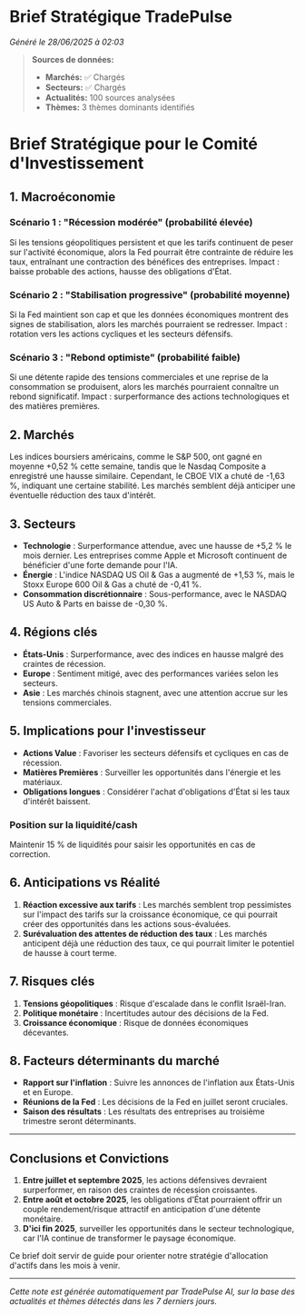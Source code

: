 # Brief Stratégique TradePulse

*Généré le 28/06/2025 à 02:03*

> **Sources de données:**
> - **Marchés:** ✅ Chargés
> - **Secteurs:** ✅ Chargés
> - **Actualités:** 100 sources analysées
> - **Thèmes:** 3 thèmes dominants identifiés

# Brief Stratégique pour le Comité d'Investissement

## 1. Macroéconomie

### Scénario 1 : "Récession modérée" (probabilité élevée)
Si les tensions géopolitiques persistent et que les tarifs continuent de peser sur l'activité économique, alors la Fed pourrait être contrainte de réduire les taux, entraînant une contraction des bénéfices des entreprises. Impact : baisse probable des actions, hausse des obligations d'État.

### Scénario 2 : "Stabilisation progressive" (probabilité moyenne)
Si la Fed maintient son cap et que les données économiques montrent des signes de stabilisation, alors les marchés pourraient se redresser. Impact : rotation vers les actions cycliques et les secteurs défensifs.

### Scénario 3 : "Rebond optimiste" (probabilité faible)
Si une détente rapide des tensions commerciales et une reprise de la consommation se produisent, alors les marchés pourraient connaître un rebond significatif. Impact : surperformance des actions technologiques et des matières premières.

## 2. Marchés

Les indices boursiers américains, comme le S&P 500, ont gagné en moyenne +0,52 % cette semaine, tandis que le Nasdaq Composite a enregistré une hausse similaire. Cependant, le CBOE VIX a chuté de -1,63 %, indiquant une certaine stabilité. Les marchés semblent déjà anticiper une éventuelle réduction des taux d'intérêt.

## 3. Secteurs

- **Technologie** : Surperformance attendue, avec une hausse de +5,2 % le mois dernier. Les entreprises comme Apple et Microsoft continuent de bénéficier d'une forte demande pour l'IA.
- **Énergie** : L'indice NASDAQ US Oil & Gas a augmenté de +1,53 %, mais le Stoxx Europe 600 Oil & Gas a chuté de -0,41 %.
- **Consommation discrétionnaire** : Sous-performance, avec le NASDAQ US Auto & Parts en baisse de -0,30 %.

## 4. Régions clés

- **États-Unis** : Surperformance, avec des indices en hausse malgré des craintes de récession.
- **Europe** : Sentiment mitigé, avec des performances variées selon les secteurs.
- **Asie** : Les marchés chinois stagnent, avec une attention accrue sur les tensions commerciales.

## 5. Implications pour l'investisseur

- **Actions Value** : Favoriser les secteurs défensifs et cycliques en cas de récession.
- **Matières Premières** : Surveiller les opportunités dans l'énergie et les matériaux.
- **Obligations longues** : Considérer l'achat d'obligations d'État si les taux d'intérêt baissent.

### Position sur la liquidité/cash
Maintenir 15 % de liquidités pour saisir les opportunités en cas de correction.

## 6. Anticipations vs Réalité

1. **Réaction excessive aux tarifs** : Les marchés semblent trop pessimistes sur l'impact des tarifs sur la croissance économique, ce qui pourrait créer des opportunités dans les actions sous-évaluées.
2. **Surévaluation des attentes de réduction des taux** : Les marchés anticipent déjà une réduction des taux, ce qui pourrait limiter le potentiel de hausse à court terme.

## 7. Risques clés

1. **Tensions géopolitiques** : Risque d'escalade dans le conflit Israël-Iran.
2. **Politique monétaire** : Incertitudes autour des décisions de la Fed.
3. **Croissance économique** : Risque de données économiques décevantes.

## 8. Facteurs déterminants du marché

- **Rapport sur l'inflation** : Suivre les annonces de l'inflation aux États-Unis et en Europe.
- **Réunions de la Fed** : Les décisions de la Fed en juillet seront cruciales.
- **Saison des résultats** : Les résultats des entreprises au troisième trimestre seront déterminants.

---

## Conclusions et Convictions

1. **Entre juillet et septembre 2025**, les actions défensives devraient surperformer, en raison des craintes de récession croissantes.
2. **Entre août et octobre 2025**, les obligations d'État pourraient offrir un couple rendement/risque attractif en anticipation d'une détente monétaire.
3. **D'ici fin 2025**, surveiller les opportunités dans le secteur technologique, car l'IA continue de transformer le paysage économique.

Ce brief doit servir de guide pour orienter notre stratégie d'allocation d'actifs dans les mois à venir.

---

*Cette note est générée automatiquement par TradePulse AI, sur la base des actualités et thèmes détectés dans les 7 derniers jours.*
